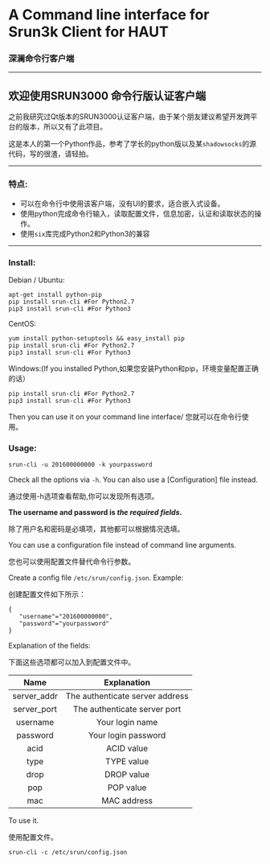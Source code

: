 # A Command line interface for Srun3k Client for HAUT
### 深澜命令行客户端 
----------

## 欢迎使用SRUN3000 命令行版认证客户端 ##
之前我研究过Qt版本的SRUN3000认证客户端，由于某个朋友建议希望开发跨平台的版本，所以又有了此项目。

这是本人的第一个Python作品，参考了学长的python版以及某`shadowsocks`的源代码，写的很渣，请轻拍。

----------
### 特点: ###
- 可以在命令行中使用该客户端，没有UI的要求，适合嵌入式设备。
- 使用python完成命令行输入，读取配置文件，信息加密，认证和读取状态的操作。
- 使用`six`库完成Python2和Python3的兼容

----------


### Install: ###
Debian / Ubuntu:

	apt-get install python-pip
	pip install srun-cli #For Python2.7
	pip3 install srun-cli #For Python3

CentOS:
	
	yum install python-setuptools && easy_install pip
	pip install srun-cli #For Python2.7
	pip3 install srun-cli #For Python3

Windows:(If you installed Python,如果您安装Python和pip，环境变量配置正确的话）

	pip install srun-cli #For Python2.7
	pip3 install srun-cli #For Python3

Then you can use it on your command line interface/
您就可以在命令行使用。

### Usage: ###

	srun-cli -u 201600000000 -k yourpassword

Check all the options via `-h`. You can also use a [Configuration] file instead.

通过使用-h选项查看帮助,你可以发现所有选项。

**The username and password is *the required fields*.**

除了用户名和密码是必填项，其他都可以根据情况选填。

You can use a configuration file instead of command line arguments.

您也可以使用配置文件替代命令行参数。

Create a config file `/etc/srun/config.json`. Example:

创建配置文件如下所示：

```
{
   "username"="201600000000",
   "password"="yourpassword"	
}
```
Explanation of the fields:

下面这些选项都可以加入到配置文件中。

|Name|Explanation|
| :-: | :-: |
|server_addr|The authenticate server address
|server_port|The authenticate server port
|username|Your login name|
|password|Your login password|
|acid|ACID value|
|type|TYPE value|
|drop|DROP value|
|pop|POP value|
|mac|MAC address|

To use it.

使用配置文件。

	srun-cli -c /etc/srun/config.json
